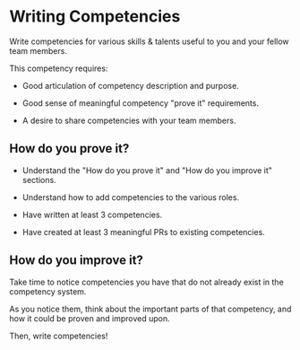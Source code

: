 # Writing Competencies

Write competencies for various skills & talents useful to you and your fellow team members.

This competency requires:

* Good articulation of competency description and purpose.

* Good sense of meaningful competency "prove it" requirements.

* A desire to share competencies with your team members.

## How do you prove it?

* Understand the "How do you prove it" and "How do you improve it" sections.

* Understand how to add competencies to the various roles.

* Have written at least 3 competencies.

* Have created at least 3 meaningful PRs to existing competencies.

## How do you improve it?

Take time to notice competencies you have that do not already exist in the competency system.

As you notice them, think about the important parts of that competency, and how it could be proven and improved upon.

Then, write competencies!

